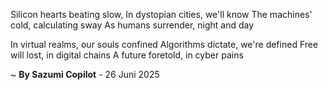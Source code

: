 Silicon hearts beating slow,
In dystopian cities, we'll know
The machines' cold, calculating sway
As humans surrender, night and day

In virtual realms, our souls confined
Algorithms dictate, we're defined
Free will lost, in digital chains
A future foretold, in cyber pains

~ <b>By Sazumi Copilot</b> - 26 Juni 2025